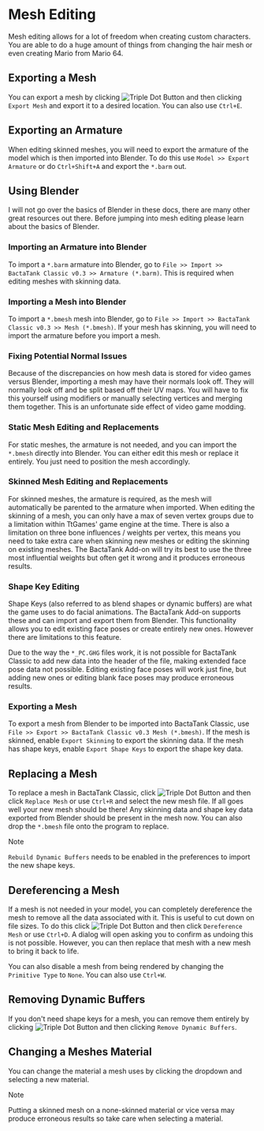 # Mesh Editing
Mesh editing allows for a lot of freedom when creating custom characters. You are able to do a huge amount of things from changing the hair mesh or even creating Mario from Mario 64.

## Exporting a Mesh
You can export a mesh by clicking ![Triple Dot Button](https://i.imgur.com/xhwAmwR.png) and then clicking `Export Mesh` and export it to a desired location. You can also use `Ctrl+E`.

## Exporting an Armature
When editing skinned meshes, you will need to export the armature of the model which is then imported into Blender. To do this use `Model >> Export Armature` or do `Ctrl+Shift+A` and export the `*.barm` out.

## Using Blender
I will not go over the basics of Blender in these docs, there are many other great resources out there. Before jumping into mesh editing please learn about the basics of Blender.

### Importing an Armature into Blender
To import a `*.barm` armature into Blender, go to `File >> Import >> BactaTank Classic v0.3 >> Armature (*.barm)`. This is required when editing meshes with skinning data.

### Importing a Mesh into Blender
To import a `*.bmesh` mesh into Blender, go to `File >> Import >> BactaTank Classic v0.3 >> Mesh (*.bmesh)`. If your mesh has skinning, you will need to import the armature before you import a mesh.

### Fixing Potential Normal Issues
Because of the discrepancies on how mesh data is stored for video games versus Blender, importing a mesh may have their normals look off. They will normally look off and be split based off their UV maps. You will have to fix this yourself using modifiers or manually selecting vertices and merging them together. This is an unfortunate side effect of video game modding.

### Static Mesh Editing and Replacements
For static meshes, the armature is not needed, and you can import the `*.bmesh` directly into Blender. You can either edit this mesh or replace it entirely. You just need to position the mesh accordingly.

### Skinned Mesh Editing and Replacements
For skinned meshes, the armature is required, as the mesh will automatically be parented to the armature when imported. When editing the skinning of a mesh, you can only have a max of seven vertex groups due to a limitation within TtGames' game engine at the time. There is also a limitation on three bone influences / weights per vertex, this means you need to take extra care when skinning new meshes or editing the skinning on existing meshes. The BactaTank Add-on will try its best to use the three most influential weights but often get it wrong and it produces erroneous results.

### Shape Key Editing
Shape Keys (also referred to as blend shapes or dynamic buffers) are what the game uses to do facial animations. The BactaTank Add-on supports these and can import and export them from Blender. This functionality allows you to edit existing face poses or create entirely new ones. However there are limitations to this feature.

Due to the way the `*_PC.GHG` files work, it is not possible for BactaTank Classic to add new data into the header of the file, making extended face pose data not possible. Editing existing face poses will work just fine, but adding new ones or editing blank face poses may produce erroneous results.

### Exporting a Mesh
To export a mesh from Blender to be imported into BactaTank Classic, use `File >> Export >> BactaTank Classic v0.3 Mesh (*.bmesh)`. If the mesh is skinned, enable `Export Skinning` to export the skinning data. If the mesh has shape keys, enable `Export Shape Keys` to export the shape key data.

## Replacing a Mesh
To replace a mesh in BactaTank Classic, click ![Triple Dot Button](https://i.imgur.com/xhwAmwR.png) and then click `Replace Mesh` or use `Ctrl+R` and select the new mesh file. If all goes well your new mesh should be there! Any skinning data and shape key data exported from Blender should be present in the mesh now. You can also drop the `*.bmesh` file onto the program to replace.

> [!NOTE]
> `Rebuild Dynamic Buffers` needs to be enabled in the preferences to import the new shape keys.

## Dereferencing a Mesh
If a mesh is not needed in your model, you can completely dereference the mesh to remove all the data associated with it. This is useful to cut down on file sizes. To do this click ![Triple Dot Button](https://i.imgur.com/xhwAmwR.png) and then click `Dereference Mesh` or use `Ctrl+D`. A dialog will open asking you to confirm as undoing this is not possible. However, you can then replace that mesh with a new mesh to bring it back to life.

You can also disable a mesh from being rendered by changing the `Primitive Type` to `None`. You can also use `Ctrl+W`.

## Removing Dynamic Buffers
If you don't need shape keys for a mesh, you can remove them entirely by clicking ![Triple Dot Button](https://i.imgur.com/xhwAmwR.png) and then clicking `Remove Dynamic Buffers`.

## Changing a Meshes Material
You can change the material a mesh uses by clicking the dropdown and selecting a new material.

> [!NOTE]
> Putting a skinned mesh on a none-skinned material or vice versa may produce erroneous results so take care when selecting a material.
